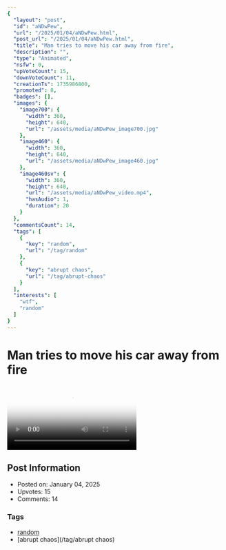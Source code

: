 ```yaml
---
{
  "layout": "post",
  "id": "aNDwPew",
  "url": "/2025/01/04/aNDwPew.html",
  "post_url": "/2025/01/04/aNDwPew.html",
  "title": "Man tries to move his car away from fire",
  "description": "",
  "type": "Animated",
  "nsfw": 0,
  "upVoteCount": 15,
  "downVoteCount": 11,
  "creationTs": 1735986800,
  "promoted": 0,
  "badges": [],
  "images": {
    "image700": {
      "width": 360,
      "height": 640,
      "url": "/assets/media/aNDwPew_image700.jpg"
    },
    "image460": {
      "width": 360,
      "height": 640,
      "url": "/assets/media/aNDwPew_image460.jpg"
    },
    "image460sv": {
      "width": 360,
      "height": 640,
      "url": "/assets/media/aNDwPew_video.mp4",
      "hasAudio": 1,
      "duration": 20
    }
  },
  "commentsCount": 14,
  "tags": [
    {
      "key": "random",
      "url": "/tag/random"
    },
    {
      "key": "abrupt chaos",
      "url": "/tag/abrupt-chaos"
    }
  ],
  "interests": [
    "wtf",
    "random"
  ]
}
---
```


# Man tries to move his car away from fire

<video controls playsinline loop poster="/assets/media/aNDwPew_image460.jpg">
  <source src="/assets/media/aNDwPew_video.mp4" type="video/mp4">
  Your browser does not support the video tag.
</video>

## Post Information

- Posted on: January 04, 2025
- Upvotes: 15
- Comments: 14

### Tags

- [random](/tag/random)
- [abrupt chaos](/tag/abrupt chaos)
